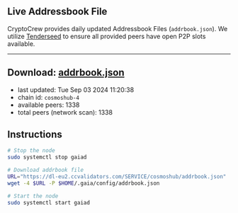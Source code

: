 ## Live Addressbook File

CryptoCrew provides daily updated Addressbook Files (`addrbook.json`). We utilize [Tenderseed](https://github.com/binaryholdings/tenderseed) to ensure all provided peers have open P2P slots available.

---
**Download: [addrbook.json](https://dl-eu2.ccvalidators.com/SERVICE/cosmoshub/addrbook.json)**
---

- last updated: Tue Sep 03 2024 11:20:38
- chain id: `cosmoshub-4`
- available peers: 1338
- total peers (network scan): 1338

## Instructions
```sh
# Stop the node
sudo systemctl stop gaiad

# Download addrbook file
URL="https://dl-eu2.ccvalidators.com/SERVICE/cosmoshub/addrbook.json"
wget -4 $URL -P $HOME/.gaia/config/addrbook.json

# Start the node
sudo systemctl start gaiad
```
